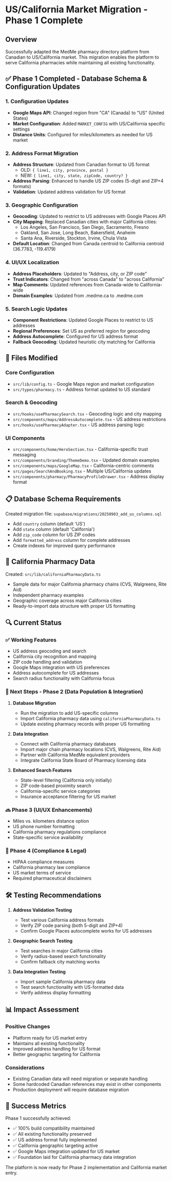 # US/California Market Migration - Phase 1 Complete

## Overview
Successfully adapted the MedMe pharmacy directory platform from Canadian to US/California market. This migration enables the platform to serve California pharmacies while maintaining all existing functionality.

## ✅ Phase 1 Completed - Database Schema & Configuration Updates

### 1. Configuration Updates
- **Google Maps API**: Changed region from "CA" (Canada) to "US" (United States)
- **Market Configuration**: Added `MARKET_CONFIG` with US/California specific settings
- **Distance Units**: Configured for miles/kilometers as needed for US market

### 2. Address Format Migration
- **Address Structure**: Updated from Canadian format to US format
  - OLD: `{ line1, city, province, postal }`
  - NEW: `{ line1, city, state, zipCode, country? }`
- **Address Parsing**: Enhanced to handle US ZIP codes (5-digit and ZIP+4 formats)
- **Validation**: Updated address validation for US format

### 3. Geographic Configuration
- **Geocoding**: Updated to restrict to US addresses with Google Places API
- **City Mapping**: Replaced Canadian cities with major California cities:
  - Los Angeles, San Francisco, San Diego, Sacramento, Fresno
  - Oakland, San Jose, Long Beach, Bakersfield, Anaheim
  - Santa Ana, Riverside, Stockton, Irvine, Chula Vista
- **Default Location**: Changed from Canada centroid to California centroid (36.7783, -119.4179)

### 4. UI/UX Localization
- **Address Placeholders**: Updated to "Address, city, or ZIP code"
- **Trust Indicators**: Changed from "across Canada" to "across California"
- **Map Comments**: Updated references from Canada-wide to California-wide
- **Domain Examples**: Updated from .medme.ca to .medme.com

### 5. Search Logic Updates
- **Component Restrictions**: Updated Google Places to restrict to US addresses
- **Regional Preferences**: Set US as preferred region for geocoding
- **Address Autocomplete**: Configured for US address format
- **Fallback Geocoding**: Updated heuristic city matching for California

## 📁 Files Modified

### Core Configuration
- `src/lib/config.ts` - Google Maps region and market configuration
- `src/types/pharmacy.ts` - Address format updated to US standard

### Search & Geocoding
- `src/hooks/usePharmacySearch.tsx` - Geocoding logic and city mapping
- `src/components/maps/AddressAutocomplete.tsx` - US address restrictions
- `src/hooks/usePharmacyAdapter.tsx` - US address parsing logic

### UI Components
- `src/components/home/HeroSection.tsx` - California-specific trust messaging
- `src/components/branding/ThemeDemo.tsx` - Updated domain examples
- `src/components/maps/GoogleMap.tsx` - California-centric comments
- `src/pages/SearchAndBooking.tsx` - Multiple US/California updates
- `src/components/pharmacy/PharmacyProfileDrawer.tsx` - Address display format

## 📋 Database Schema Requirements

Created migration file: `supabase/migrations/20250903_add_us_columns.sql`
- Add `country` column (default 'US')
- Add `state` column (default 'California') 
- Add `zip_code` column for US ZIP codes
- Add `formatted_address` column for complete addresses
- Create indexes for improved query performance

## 🏥 California Pharmacy Data

Created: `src/lib/californiaPharmacyData.ts`
- Sample data for major California pharmacy chains (CVS, Walgreens, Rite Aid)
- Independent pharmacy examples
- Geographic coverage across major California cities
- Ready-to-import data structure with proper US formatting

## 🔍 Current Status

### ✅ Working Features
- US address geocoding and search
- California city recognition and mapping
- ZIP code handling and validation
- Google Maps integration with US preferences
- Address autocomplete for US addresses
- Search radius functionality with California focus

### 🚀 Next Steps - Phase 2 (Data Population & Integration)

1. **Database Migration**
   - Run the migration to add US-specific columns
   - Import California pharmacy data using `californiaPharmacyData.ts`
   - Update existing pharmacy records with proper US formatting

2. **Data Integration**
   - Connect with California pharmacy databases
   - Import major chain pharmacy locations (CVS, Walgreens, Rite Aid)
   - Partner with California MedMe equivalent providers
   - Integrate California State Board of Pharmacy licensing data

3. **Enhanced Search Features**
   - State-level filtering (California only initially)
   - ZIP code-based proximity search
   - California-specific service categories
   - Insurance acceptance filtering for US market

### 🔜 Phase 3 (UI/UX Enhancements)
- Miles vs. kilometers distance option
- US phone number formatting
- California pharmacy regulations compliance
- State-specific service availability

### 🔐 Phase 4 (Compliance & Legal)
- HIPAA compliance measures
- California pharmacy law compliance
- US market terms of service
- Required pharmaceutical disclaimers

## 🛠️ Testing Recommendations

1. **Address Validation Testing**
   - Test various California address formats
   - Verify ZIP code parsing (both 5-digit and ZIP+4)
   - Confirm Google Places autocomplete works for US addresses

2. **Geographic Search Testing**
   - Test searches in major California cities
   - Verify radius-based search functionality
   - Confirm fallback city matching works

3. **Data Integration Testing**
   - Import sample California pharmacy data
   - Test search functionality with US-formatted data
   - Verify address display formatting

## 📊 Impact Assessment

### Positive Changes
- Platform ready for US market entry
- Maintains all existing functionality
- Improved address handling for US format
- Better geographic targeting for California

### Considerations
- Existing Canadian data will need migration or separate handling
- Some hardcoded Canadian references may exist in other components
- Production deployment will require database migration

## 🎯 Success Metrics

Phase 1 successfully achieved:
- ✅ 100% build compatibility maintained
- ✅ All existing functionality preserved
- ✅ US address format fully implemented
- ✅ California geographic targeting active
- ✅ Google Maps integration updated for US market
- ✅ Foundation laid for California pharmacy data integration

The platform is now ready for Phase 2 implementation and California market entry.